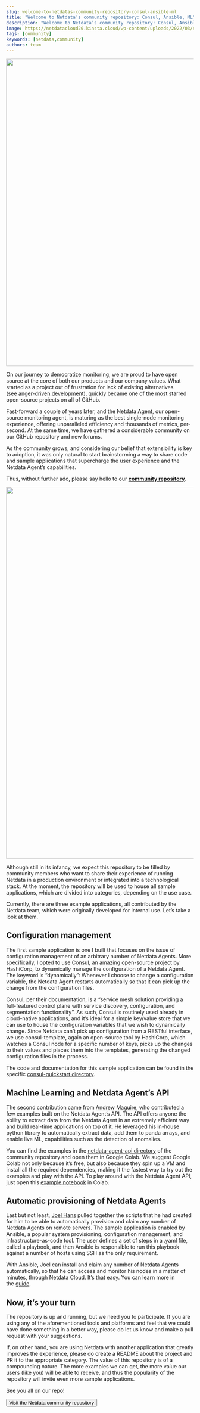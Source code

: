 ```yaml
---
slug: welcome-to-netdatas-community-repository-consul-ansible-ml
title: "Welcome to Netdata’s community repository: Consul, Ansible, ML"
description: "Welcome to Netdata’s community repository: Consul, Ansible, ML"
image: https://netdatacloud20.kinsta.cloud/wp-content/uploads/2022/03/netdata-community-repository.png
tags: [community]
keywords: [netdata,community]
authors: team
---
```


<!--truncate-->

<img class="alignnone size-large wp-image-16555" src="https://netdatacloud20.kinsta.cloud/wp-content/uploads/2022/03/netdata-community-repository-1200x825.png" alt="" width="1200" height="825" />

On our journey to democratize monitoring, we are proud to have open source at the core of both our products and our company values. What started as a project out of frustration for lack of existing alternatives (see <a href="https://www.rexfeng.com/blog/2016/01/anger-driven-development/" target="_blank" rel="noopener noreferrer">anger-driven development</a>), quickly became one of the most starred open-source projects on all of GitHub.

Fast-forward a couple of years later, and the Netdata Agent, our open-source monitoring agent, is maturing as the best single-node monitoring experience, offering unparalleled efficiency and thousands of metrics, per-second. At the same time, we have gathered a considerable community on our GitHub repository and new forums.

As the community grows, and considering our belief that extensibility is key to adoption, it was only natural to start brainstorming a way to share code and sample applications that supercharge the user experience and the Netdata Agent’s capabilities.

Thus, without further ado, please say hello to our <a href="https://github.com/netdata/community" target="_blank" rel="noopener noreferrer"><strong>community repository</strong></a>.

<img class="alignnone size-large wp-image-16557" src="https://netdatacloud20.kinsta.cloud/wp-content/uploads/2022/03/netdata-community-1200x998.png" alt="" width="1200" height="998" />

Although still in its infancy, we expect this repository to be filled by community members who want to share their experience of running Netdata in a production environment or integrated into a technological stack. At the moment, the repository will be used to house all sample applications, which are divided into categories, depending on the use case.

Currently, there are three example applications, all contributed by the Netdata team, which were originally developed for internal use. Let’s take a look at them.
<h2>Configuration management</h2>
The first sample application is one I built that focuses on the issue of configuration management of an arbitrary number of Netdata Agents. More specifically, I opted to use Consul, an amazing open-source project by HashiCorp, to dynamically manage the configuration of a Netdata Agent. The keyword is “dynamically”: Whenever I choose to change a configuration variable, the Netdata Agent restarts automatically so that it can pick up the change from the configuration files.

Consul, per their documentation, is a “service mesh solution providing a full-featured control plane with service discovery, configuration, and segmentation functionality”. As such, Consul is routinely used already in cloud-native applications, and it’s ideal for a simple key/value store that we can use to house the configuration variables that we wish to dynamically change. Since Netdata can’t pick up configuration from a RESTful interface, we use consul-template, again an open-source tool by HashiCorp, which watches a Consul node for a specific number of keys, picks up the changes to their values and places them into the templates, generating the changed configuration files in the process.

The code and documentation for this sample application can be found in the specific <a href="https://github.com/netdata/community/tree/main/configuration-management/consul-quickstart" target="_blank" rel="noopener noreferrer">consul-quickstart directory</a>.
<h2>Machine Learning and Netdata Agent’s API</h2>
The second contribution came from <a href="https://staging-www.netdata.cloud/author/amaguire/" target="_blank" rel="noopener noreferrer">Andrew Maguire</a>, who contributed a few examples built on the Netdata Agent’s API. The API offers anyone the ability to extract data from the Netdata Agent in an extremely efficient way and build real-time applications on top of it. He leveraged his in-house python library to automatically extract data, add them to panda arrays, and enable live ML, capabilities such as the detection of anomalies.

You can find the examples in the <a href="https://github.com/netdata/community/tree/main/netdata-agent-api/netdata-pandas" target="_blank" rel="noopener noreferrer">netdata-agent-api directory</a> of the community repository and open them in Google Colab. We suggest Google Colab not only because it’s free, but also because they spin up a VM and install all the required dependencies, making it the fastest way to try out the examples and play with the API. To play around with the Netdata Agent API, just open this <a href="https://colab.research.google.com/drive/1SGF3Ij1r8gNJOwdk-3cVhCvyUGwGiTnc?usp=sharing" target="_blank" rel="noopener noreferrer">example notebook</a> in Colab.
<h2>Automatic provisioning of Netdata Agents</h2>
Last but not least, <a href="https://staging-www.netdata.cloud/author/joel/" target="_blank" rel="noopener noreferrer">Joel Hans</a> pulled together the scripts that he had created for him to be able to automatically provision and claim any number of Netdata Agents on remote servers. The sample application is enabled by Ansible, a popular system provisioning, configuration management, and infrastructure-as-code tool. The user defines a set of steps in a .yaml file, called a playbook, and then Ansible is responsible to run this playbook against a number of hosts using SSH as the only requirement.

With Ansible, Joel can install and claim any number of Netdata Agents automatically, so that he can access and monitor his nodes in a matter of minutes, through Netdata Cloud. It’s that easy. You can learn more in the <a href="https://learn.netdata.cloud/guides/deploy/ansible" target="_blank" rel="noopener noreferrer">guide</a>.
<h2>Now, it’s your turn</h2>
The repository is up and running, but we need you to participate. If you are using any of the aforementioned tools and platforms and feel that we could have done something in a better way, please do let us know and make a pull request with your suggestions.

If, on other hand, you are using Netdata with another application that greatly improves the experience, please do create a README about the project and PR it to the appropriate category. The value of this repository is of a compounding nature. The more examples we can get, the more value our users (like you) will be able to receive, and thus the popularity of the repository will invite even more sample applications.

See you all on our repo!

<a href="https://staging-www.netdata.cloud/blog/welcome-to-netdatas-community-repository-consul-ansible-ml/#:~:text=Visit%20the%20Netdata%20community%20repository" target="_blank" rel="noopener"><button>Visit the Netdata community repository</button></a>